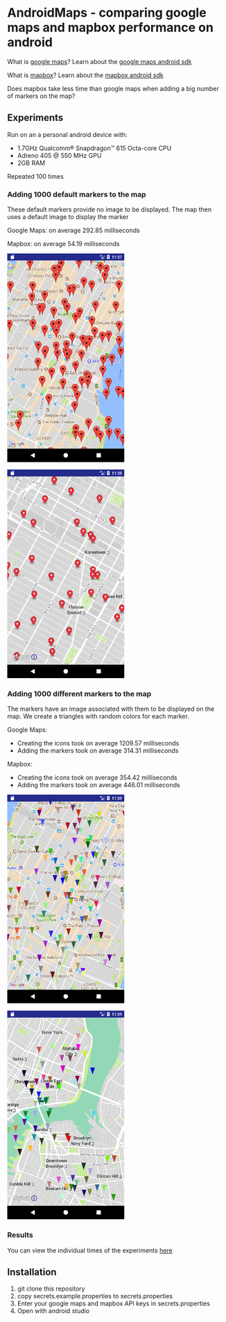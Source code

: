 # AndroidMaps - comparing google maps and mapbox performance on android

What is [google maps](https://developers.google.com/maps/)? Learn about the [google maps android sdk](https://developers.google.com/maps/documentation/android-api/)

What is [mapbox](https://www.mapbox.com/)? Learn about the [mapbox android sdk](https://www.mapbox.com/android-docs/map-sdk/overview/)

Does mapbox take less time than google maps when adding a big number of markers on the map?

## Experiments

Run on an a personal android device with:
* 1.7GHz Qualcomm® Snapdragon™ 615 Octa-core CPU
* Adreno 405 @ 550 MHz GPU
* 2GB RAM

Repeated 100 times

### Adding 1000 default markers to the map

These default markers provide no image to be displayed. 
The map then uses a default image to display the marker

Google Maps: on average 292.85 milliseconds

Mapbox: on average 54.19 milliseconds

![](readme/googlemaps_1000_points.png)

![](readme/mapbox_1000_points.png)

### Adding 1000 different markers to the map

The markers have an image associated with them to be displayed on the map.
We create a triangles with random colors for each marker. 

Google Maps:
* Creating the icons took on average 1209.57 milliseconds    
* Adding the markers took on average 314.31 milliseconds

Mapbox:
* Creating the icons took on average 354.42 milliseconds    
* Adding the markers took on average 446.01 milliseconds

![](readme/googlemaps_1000_different_points.png)

![](readme/mapbox_1000_different_points.png)

### Results

You can view the individual times of the experiments [here](readme/results.txt)

## Installation

1. git clone this repository
1. copy secrets.example.properties to secrets.properties
1. Enter your google maps and mapbox API keys in secrets.properties
1. Open with android studio
